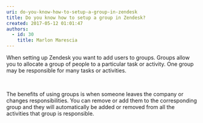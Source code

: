 ```yaml
---
uri: do-you-know-how-to-setup-a-group-in-zendesk
title: Do you know how to setup a group in Zendesk?
created: 2017-05-12 01:01:47
authors:
  - id: 30
    title: Marlon Marescia
---
```





<span class='intro'> When setting up Zendesk you want to add users to groups. Groups allow you to allocate a group of people to a particular task or activity. One group may be responsible for many tasks or activities.&#160;​<br><div>​<br></div> </span>

<p>​The benefits of using groups is when someone leaves the company or changes responsibilities. You can remove or add them to the&#160;corresponding group and they will automatically be added or removed from all&#160;the activities that group is responsible.<br><br></p>


